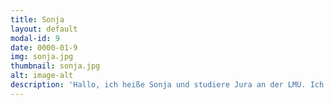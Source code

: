 ```yaml
---
title: Sonja
layout: default
modal-id: 9
date: 0000-01-9
img: sonja.jpg
thumbnail: sonja.jpg
alt: image-alt
description: 'Hallo, ich heiße Sonja und studiere Jura an der LMU. Ich freue mich, im Rahmen des Projektes etwas über Bienen und Honiggewinnung zu lernen und dabei Teil eines motivierten Teams zu sein.'
---
```


